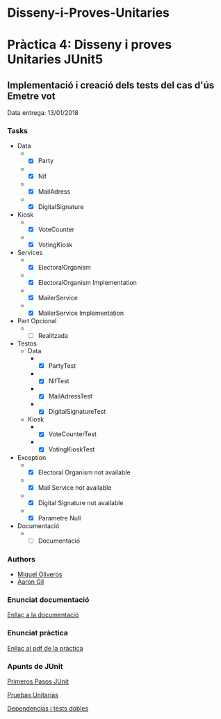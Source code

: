 # Disseny-i-Proves-Unitaries
Pràctica 4: Disseny i proves Unitaries JUnit5
=============
Implementació i creació dels tests del cas d'ús Emetre vot
---------------
Data entrega: 13/01/2018

### Tasks ###
  * Data
    * - [X] Party
    * - [X] Nif
    * - [X] MailAdress
    * - [X] DigitalSignature
  * Kiosk
    * - [X] VoteCounter
    * - [X] VotingKiosk
  * Services
    * - [X] ElectoralOrganism
    * - [X] ElectoralOrganism Implementation
    * - [X] MailerService
    * - [X] MailerService Implementation
  * Part Opcional
    * - [ ] Realitzada
  * Testos
    * Data
      * - [X] PartyTest
      * - [X] NifTest
      * - [X] MailAdressTest
      * - [X] DigitalSignatureTest
    * Kiosk
      * - [X] VoteCounterTest
      * - [X] VotingKioskTest
  * Exception
    * - [X] Electoral Organism not available
    * - [X] Mail Service not available
    * - [X] Digital Signature not available
    * - [X] Parametre Null
  * Documentació
    * - [ ] Documentació 
    
### Authors ###
* [Miquel Oliveros](https://github.com/MiquelOliveros)
* [Aaron Gil](https://github.com/AaronGil)

### Enunciat documentació ###
[Enllaç a la documentació](https://docs.google.com/document/d/16vMXCjNFbPoRZnOeqJeL2ngbiJTdyhKwhy48NmcTtw4/edit?usp=sharing)

### Enunciat pràctica ###  
[Enllaç al pdf de la pràctica](https://cv.udl.cat/access/content/attachment/102018-1819/Activitats/a359e809-9386-46d9-aafc-f70331749b4c/EnunciatPractica-Testing.pdf)

### Apunts de JUnit ###
[Primeros Pasos JUnit](https://cv.udl.cat/access/content/group/102018-1819/Laboratori%20-%20JUnit%205/TemaIV-2%C2%AAParte.pdf)

[Pruebas Unitarias](https://cv.udl.cat/access/content/group/102018-1819/Laboratori%20-%20JUnit%205/Pruebas%20unitarias.pdf)

[Dependencias i tests dobles](https://cv.udl.cat/access/content/group/102018-1819/Laboratori%20-%20JUnit%205/TemaIV-3%C2%AAParte.pdf)